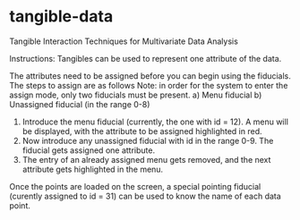 tangible-data
=============

Tangible Interaction Techniques for Multivariate Data Analysis

Instructions:
Tangibles can be used to represent one attribute of the data.

The attributes need to be assigned before you can begin using the fiducials.
The steps to assign are as follows
Note: in order for the system to enter the assign mode, only two fiducials must be present. a) Menu fiducial b) Unassigned fiducial (in the range 0-8)
1. Introduce the menu fiducial (currently, the one with id = 12). A menu will be displayed, with the attribute to be assigned highlighted in red. 
2. Now introduce any unassigned fiducial with id in the range 0-9. The fiducial gets assigned one attribute.
3. The entry of an already assigned menu gets removed, and the next attribute gets highlighted in the menu. 

Once the points are loaded on the screen, a special pointing fiducial (curently assigned to id = 31) can be used to know the name of each data point.
	
